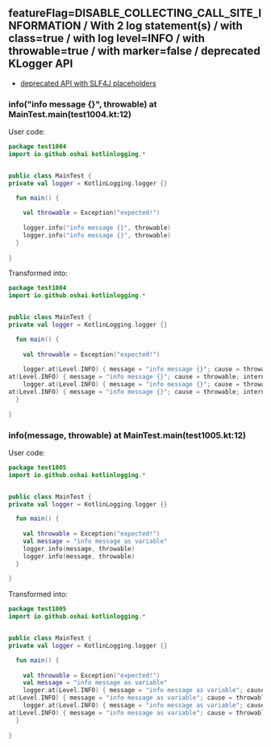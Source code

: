 ## featureFlag=DISABLE_COLLECTING_CALL_SITE_INFORMATION / With 2 log statement(s) / with class=true / with log level=INFO / with throwable=true / with marker=false / deprecated KLogger API

* [deprecated API with SLF4J placeholders](deprecated-slf4j-placeholders.md)

###  info("info message {}", throwable) at MainTest.main(test1004.kt:12)

User code:
```kotlin
package test1004
import io.github.oshai.kotlinlogging.*


public class MainTest {
private val logger = KotlinLogging.logger {}

  fun main() {
    
    val throwable = Exception("expected!")
    
    logger.info("info message {}", throwable)
    logger.info("info message {}", throwable)
  }
  
}


```
  
Transformed into:
```kotlin
package test1004
import io.github.oshai.kotlinlogging.*


public class MainTest {
private val logger = KotlinLogging.logger {}

  fun main() {
    
    val throwable = Exception("expected!")
    
    logger.at(Level.INFO) { message = "info message {}"; cause = throwable; internalCompilerData = KLoggingEventBuilder.InternalCompilerData(messageTemplate = "\"info message {}\"")
at(Level.INFO) { message = "info message {}"; cause = throwable; internalCompilerData = KLoggingEventBuilder.InternalCompilerData(messageTemplate = "\"info message {}\"")
    logger.at(Level.INFO) { message = "info message {}"; cause = throwable; internalCompilerData = KLoggingEventBuilder.InternalCompilerData(messageTemplate = "\"info message {}\"")
at(Level.INFO) { message = "info message {}"; cause = throwable; internalCompilerData = KLoggingEventBuilder.InternalCompilerData(messageTemplate = "\"info message {}\"")
  }
  
}


```

###  info(message, throwable) at MainTest.main(test1005.kt:12)

User code:
```kotlin
package test1005
import io.github.oshai.kotlinlogging.*


public class MainTest {
private val logger = KotlinLogging.logger {}

  fun main() {
    
    val throwable = Exception("expected!")
    val message = "info message as variable"
    logger.info(message, throwable)
    logger.info(message, throwable)
  }
  
}


```
  
Transformed into:
```kotlin
package test1005
import io.github.oshai.kotlinlogging.*


public class MainTest {
private val logger = KotlinLogging.logger {}

  fun main() {
    
    val throwable = Exception("expected!")
    val message = "info message as variable"
    logger.at(Level.INFO) { message = "info message as variable"; cause = throwable; internalCompilerData = KLoggingEventBuilder.InternalCompilerData(messageTemplate = "message")
at(Level.INFO) { message = "info message as variable"; cause = throwable; internalCompilerData = KLoggingEventBuilder.InternalCompilerData(messageTemplate = "message")
    logger.at(Level.INFO) { message = "info message as variable"; cause = throwable; internalCompilerData = KLoggingEventBuilder.InternalCompilerData(messageTemplate = "message")
at(Level.INFO) { message = "info message as variable"; cause = throwable; internalCompilerData = KLoggingEventBuilder.InternalCompilerData(messageTemplate = "message")
  }
  
}


```
